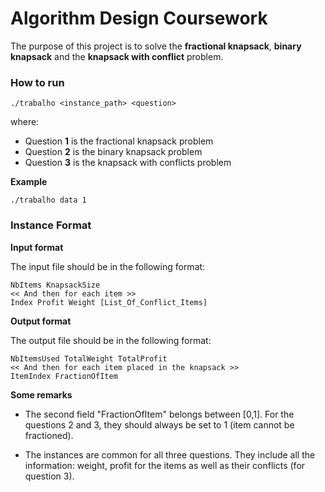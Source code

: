 # Algorithm Design Coursework

The purpose of this project is to solve the **fractional knapsack**, **binary knapsack** and the **knapsack with conflict** problem.


### How to run

```
./trabalho <instance_path> <question>
```

where:
* Question **1** is the fractional knapsack problem
* Question **2** is the binary knapsack problem
* Question **3** is the knapsack with conflicts problem


**Example**
```
./trabalho data 1
```


### Instance Format

**Input format**

The input file should be in the following format:

```
NbItems KnapsackSize
<< And then for each item >>
Index Profit Weight [List_Of_Conflict_Items]
```

**Output format**

The output file should be in the following format:

```
NbItemsUsed TotalWeight TotalProfit
<< And then for each item placed in the knapsack >>
ItemIndex FractionOfItem
```

**Some remarks**
* The second field "FractionOfItem" belongs between [0,1]. For the questions 2 and 3, they should always be set to 1 (item cannot be fractioned).

* The instances are common for all three questions.
They include all the information: weight, profit for the items as well as their conflicts  (for question 3).


